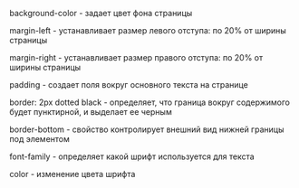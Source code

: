 background-color - задает цвет фона страницы



margin-left - устанавливает размер левого отступа: по 20% от ширины страницы

margin-right - устанавливает размер правого отступа: по 20% от ширины страницы



padding - создает поля вокруг основного текста на странице



border: 2px dotted black - определяет, что граница вокруг содержимого будет пунктирной, и
выделает ее черным

border-bottom - свойство контролирует внешний вид нижней границы под элементом



font-family - определяет какой шрифт используется для текста



color - изменение цвета шрифта
